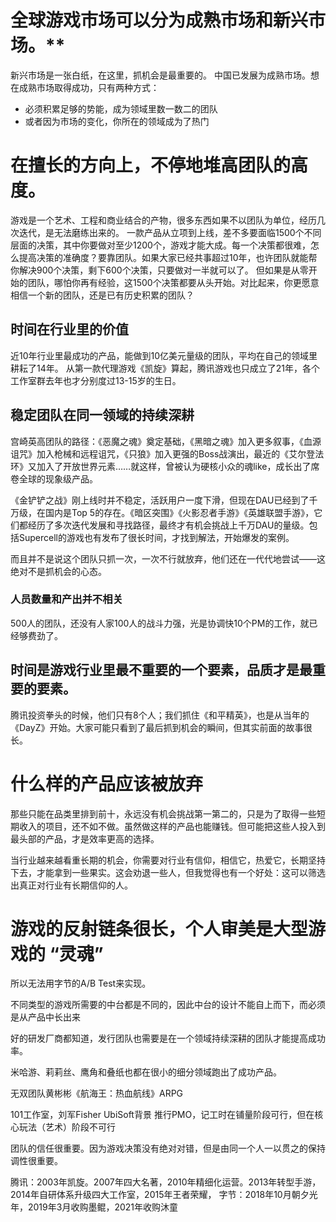 # 全球游戏市场可以分为成熟市场和新兴市场。**
新兴市场是一张白纸，在这里，抓机会是最重要的。
中国已发展为成熟市场。想在成熟市场取得成功，只有两种方式：
- 必须积累足够的势能，成为领域里数一数二的团队
- 或者因为市场的变化，你所在的领域成为了热门

# 在擅长的方向上，不停地堆高团队的高度。
游戏是一个艺术、工程和商业结合的产物，很多东西如果不以团队为单位，经历几次迭代，是无法磨练出来的。
一款产品从立项到上线，差不多要面临1500个不同层面的决策，其中你要做对至少1200个，游戏才能大成。每一个决策都很难，怎么提高决策的准确度？要靠团队。如果大家已经共事超过10年，也许团队就能帮你解决900个决策，剩下600个决策，只要做对一半就可以了。
但如果是从零开始的团队，哪怕你再有经验，这1500个决策都要从头开始。对比起来，你更愿意相信一个新的团队，还是已有历史积累的团队？
## 时间在行业里的价值
近10年行业里最成功的产品，能做到10亿美元量级的团队，平均在自己的领域里耕耘了14年。
从第一款代理游戏《凯旋》算起，腾讯游戏也只成立了21年，各个工作室群去年也才分别度过13-15岁的生日。
## 稳定团队在同一领域的持续深耕
宫崎英高团队的路径：《恶魔之魂》奠定基础，《黑暗之魂》加入更多叙事，《血源诅咒》加入枪械和远程诅咒，《只狼》加入更强的Boss战演出，最近的《艾尔登法环》又加入了开放世界元素……就这样，曾被认为硬核小众的魂like，成长出了席卷全球的现象级产品。

《金铲铲之战》刚上线时并不稳定，活跃用户一度下滑，但现在DAU已经到了千万级，在国内是Top 5的存在。《暗区突围》《火影忍者手游》《英雄联盟手游》，它们都经历了多次迭代发展和寻找路径，最终才有机会挑战上千万DAU的量级。包括Supercell的游戏也有发布了很长时间，才找到解法，开始爆发的案例。

而且并不是说这个团队只抓一次，一次不行就放弃，他们还在一代代地尝试——这绝对不是抓机会的心态。
### 人员数量和产出并不相关
500人的团队，还没有人家100人的战斗力强，光是协调快10个PM的工作，就已经够费劲了。

## 时间是游戏行业里最不重要的一个要素，品质才是最重要的要素。
腾讯投资拳头的时候，他们只有8个人；我们抓住《和平精英》，也是从当年的《DayZ》开始。大家可能只看到了最后抓到机会的瞬间，但其实前面的故事很长。

# 什么样的产品应该被放弃
那些只能在品类里排到前十，永远没有机会挑战第一第二的，只是为了取得一些短期收入的项目，还不如不做。虽然做这样的产品也能赚钱。但可能把这些人投入到最头部的产品，才是效率更高的选择。

当行业越来越看重长期的机会，你需要对行业有信仰，相信它，热爱它，长期坚持下去，才能拿到一些果实。这会劝退一些人，但我觉得也有一个好处：这可以筛选出真正对行业有长期信仰的人。

# 游戏的反射链条很长，个人审美是大型游戏的 “灵魂”
所以无法用字节的A/B Test来实现。

不同类型的游戏所需要的中台都是不同的，因此中台的设计不能自上而下，而必须是从产品中长出来

好的研发厂商都知道，发行团队也需要是在一个领域持续深耕的团队才能提高成功率。

米哈游、莉莉丝、鹰角和叠纸也都在很小的细分领域跑出了成功产品。

无双团队黄彬彬《航海王：热血航线》ARPG

101工作室，刘军Fisher UbiSoft背景 推行PMO，记工时在铺量阶段可行，但在核心玩法（艺术）阶段不可行

团队的信任很重要。因为游戏决策没有绝对对错，但是由同一个人一以贯之的保持调性很重要。

腾讯：2003年凯旋。2007年四大名著，2010年精细化运营。2013年转型手游，2014年自研体系升级四大工作室，2015年王者荣耀，
字节：2018年10月朝夕光年，2019年3月收购墨鲲，2021年收购沐童